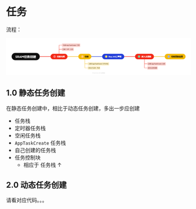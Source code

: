 # 任务

流程：

![SRAM任务创建](内核应用开发——任务.assets/SRAM任务创建.png)



## 1.0    静态任务创建

在静态任务创建中，相比于动态任务创建，多出一步应创建

*  任务栈
  * 定时器任务栈
  * 空闲任务栈
  * `AppTaskCreate`  任务栈
  * 自己创建的任务栈
* 任务控制块
  * 相应于 任务栈  $\uparrow$



## 2.0     动态任务创建

请看对应代码。。。

